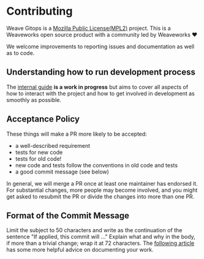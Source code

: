 # Contributing

Weave Gitops is a [Mozilla Public License(MPL2)](LICENSE) project. This is a Weaveworks
open source product with a community led by Weaveworks :heart:

We welcome improvements to reporting issues and documentation as well as to code.

## Understanding how to run development process

The [internal guide](doc/development-process.md) **is a work in progress** but aims to cover all aspects of how to
interact with the project and how to get involved in development as smoothly as possible.

## Acceptance Policy

These things will make a PR more likely to be accepted:

- a well-described requirement
- tests for new code
- tests for old code!
- new code and tests follow the conventions in old code and tests
- a good commit message (see below)

In general, we will merge a PR once at least one maintainer has endorsed it. For substantial changes, more people may become involved, and you might get asked to resubmit the PR or divide the changes into more than one PR.

## Format of the Commit Message

Limit the subject to 50 characters and write as the continuation of the sentence "If applied, this commit will ..."
Explain what and why in the body, if more than a trivial change; wrap it at 72 characters.
The [following article](https://cbea.ms/git-commit/#seven-rules) has some more helpful advice on documenting your work.